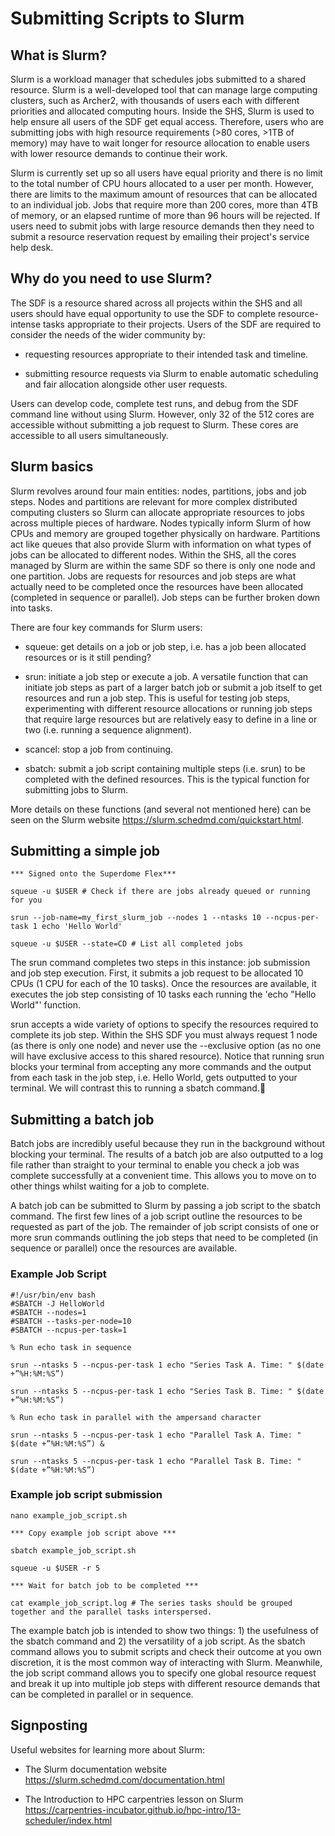 # Submitting Scripts to Slurm

## What is Slurm?

Slurm is a workload manager that schedules jobs submitted to a shared resource. 
Slurm is a well-developed tool that can manage large computing clusters, such as Archer2, with thousands of users each with different priorities and allocated computing hours.
Inside the SHS, Slurm is used to help ensure all users of the SDF get equal access.
Therefore, users who are submitting jobs with high resource requirements (>80 cores, >1TB of memory) may have to wait longer for resource allocation to enable users with lower resource demands to continue their work.

Slurm is currently set up so all users have equal priority and there is no limit to the total number of CPU hours allocated to a user per month.
However, there are limits to the maximum amount of resources that can be allocated to an individual job.
Jobs that require more than 200 cores, more than 4TB of memory, or an elapsed runtime of more than 96 hours will be rejected.
If users need to submit jobs with large resource demands then they need to submit a resource reservation request by emailing their project's service help desk.

## Why do you need to use Slurm?

The SDF is a resource shared across all projects within the SHS and all users should have equal opportunity to use the SDF to complete resource-intense tasks appropriate to their projects.
Users of the SDF are required to consider the needs of the wider community by:

- requesting resources appropriate to their intended task and timeline.

- submitting resource requests via Slurm to enable automatic scheduling and fair allocation alongside other user requests.  
   
Users can develop code, complete test runs, and debug from the SDF command line without using Slurm.
However, only 32 of the 512 cores are accessible without submitting a job request to Slurm. 
These cores are accessible to all users simultaneously.

## Slurm basics

Slurm revolves around four main entities: nodes, partitions, jobs and job steps. 
Nodes and partitions are relevant for more complex distributed computing clusters so Slurm can allocate appropriate resources to jobs across multiple pieces of hardware.
Nodes typically inform Slurm of how CPUs and memory are grouped together physically on hardware.
Partitions act like queues that also provide Slurm with information on what types of jobs can be allocated to different nodes.
Within the SHS, all the cores managed by Slurm are within the same SDF so there is only one node and one partition.
Jobs are requests for resources and job steps are what actually need to be completed once the resources have been allocated (completed in sequence or parallel).
Job steps can be further broken down into tasks.

There are four key commands for Slurm users:

- squeue: get details on a job or job step, i.e. has a job been allocated resources or is it still pending?

- srun: initiate a job step or execute a job. A versatile function that can initiate job steps as part of a larger batch job or submit a job itself to get resources and run a job step. This is useful for testing job steps, experimenting with different resource allocations or running job steps that require large resources but are relatively easy to define in a line or two (i.e. running a sequence alignment).

- scancel: stop a job from continuing.

- sbatch: submit a job script containing multiple steps (i.e. srun) to be completed with the defined resources. This is the typical function for submitting jobs to Slurm. 

More details on these functions (and several not mentioned here) can be seen on the Slurm website https://slurm.schedmd.com/quickstart.html.

## Submitting a simple job

	*** Signed onto the Superdome Flex***

	squeue -u $USER # Check if there are jobs already queued or running for you

	srun --job-name=my_first_slurm_job --nodes 1 --ntasks 10 --ncpus-per-task 1 echo 'Hello World'

	squeue -u $USER --state=CD # List all completed jobs

The srun command completes two steps in this instance: job submission and job step execution. First, it submits a job request to be allocated 10 CPUs (1 CPU for each of the 10 tasks). Once the resources are available, it executes the job step consisting of 10 tasks each running the 'echo "Hello World"' function.

srun accepts a wide variety of options to specify the resources required to complete its job step.
Within the SHS SDF you must always request 1 node (as there is only one node) and never use the --exclusive option (as no one will have exclusive access to this shared resource). 
Notice that running srun blocks your terminal from accepting any more commands and the output from each task in the job step, i.e. Hello World, gets outputted to your terminal.
We will contrast this to running a sbatch command.

## Submitting a batch job

Batch jobs are incredibly useful because they run in the background without blocking your terminal. The results of a batch job are also outputted to a log file rather than straight to your terminal to enable you check a job was complete successfully at a convenient time. This allows you to move on to other things whilst waiting for a job to complete. 

A batch job can be submitted to Slurm by passing a job script to the sbatch command. The first few lines of a job script outline the resources to be requested as part of the job. The remainder of job script consists of one or more srun commands outlining the job steps that need to be completed (in sequence or parallel) once the resources are available.

### Example Job Script 

	#!/usr/bin/env bash
	#SBATCH -J HelloWorld
	#SBATCH --nodes=1
	#SBATCH --tasks-per-node=10
	#SBATCH --ncpus-per-task=1

	% Run echo task in sequence
	
	srun --ntasks 5 --ncpus-per-task 1 echo "Series Task A. Time: " $(date +”%H:%M:%S”) 
	
	srun --ntasks 5 --ncpus-per-task 1 echo "Series Task B. Time: " $(date +”%H:%M:%S”) 

	% Run echo task in parallel with the ampersand character
	
	srun --ntasks 5 --ncpus-per-task 1 echo "Parallel Task A. Time: " $(date +”%H:%M:%S”) &
	
	srun --ntasks 5 --ncpus-per-task 1 echo "Parallel Task B. Time: " $(date +”%H:%M:%S”) 

### Example job script submission

	nano example_job_script.sh

	*** Copy example job script above ***

	sbatch example_job_script.sh

	squeue -u $USER -r 5

	*** Wait for batch job to be completed ***

	cat example_job_script.log # The series tasks should be grouped together and the parallel tasks interspersed.

The example batch job is intended to show two things: 1) the usefulness of the sbatch command and 2) the versatility of a job script. As the sbatch command allows you to submit scripts and check their outcome at you own discretion, it is the most common way of interacting with Slurm. Meanwhile, the job script command allows you to specify one global resource request and break it up into multiple job steps with different resource demands that can be completed in parallel or in sequence. 

	
## Signposting

Useful websites for learning more about Slurm:

- The Slurm documentation website https://slurm.schedmd.com/documentation.html

- The Introduction to HPC carpentries lesson on Slurm https://carpentries-incubator.github.io/hpc-intro/13-scheduler/index.html
